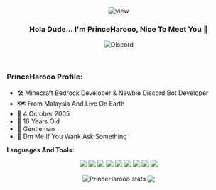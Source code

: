 <p align="center"> <img src="https://komarev.com/ghpvc/?username=PrinceHarooo&color=ff69b4&style=plastic)" alt="view" /> </p>

### <div align="center">Hola Dude... I'm PrinceHarooo, Nice To Meet You 👋</div> 


<p align="center"> <img src="https://discord.c99.nl/widget/theme-2/695494618212728872.png" alt="Discord" /> </p>






 
<br />

### PrinceHarooo Profile: &nbsp;


 - 🛠️ Minecraft Bedrock Developer & Newbie Discord Bot Developer
 - 🗺️ From Malaysia And Live On Earth
 - 🍰 4 October 2005 
 - 🔞 16 Years Old
 - 🧒 Gentleman
 - 💬 Dm Me If You Wank Ask Something


**Languages And Tools:** &nbsp;
<p align="center">
<img src="https://img.shields.io/badge/Node.JS-black?style=for-the-badge&logo=node.js" />
<img src="https://img.shields.io/badge/-HTML5-black?style=for-the-badge&logo=HTML5" />
<img src="https://img.shields.io/badge/CSS-black?style=for-the-badge&logo=css3&logoColor=#1572B6" />
<img src="https://img.shields.io/badge/Javascript-black?style=for-the-badge&logo=javascript" />
<img src="https://img.shields.io/badge/NPM-black.svg?style=for-the-badge&logo=npm&logoColor=white" />
<img src="https://img.shields.io/badge/php-black.svg?style=for-the-badge&logo=php&logoColor=white" />
<img src="https://img.shields.io/badge/c++-%2300599C.svg?style=for-the-badge&logo=c%2B%2B&logoColor=white" />
<img src="https://img.shields.io/badge/node.js-6DA55F?style=for-the-badge&logo=node.js&logoColor=white" />
<img src="https://img.shields.io/badge/Visual%20Studio%20Code-0078d7.svg?style=for-the-badge&logo=visual-studio-code&logoColor=white" />

</p>
 

<p align="center">
  <img align="center" src="https://github-readme-stats.vercel.app/api?username=PrinceHarooo&show_icons=true&theme=radical&line_height=21" alt="PrinceHarooo stats" />
  <img align="center" src="https://github-readme-stats.vercel.app/api/top-langs/?username=PrinceHarooo&show_icons=true&layout=compact&hide_border=true&theme=radical" />
 



